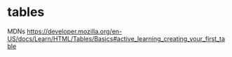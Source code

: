 # tables

MDNs https://developer.mozilla.org/en-US/docs/Learn/HTML/Tables/Basics#active_learning_creating_your_first_table